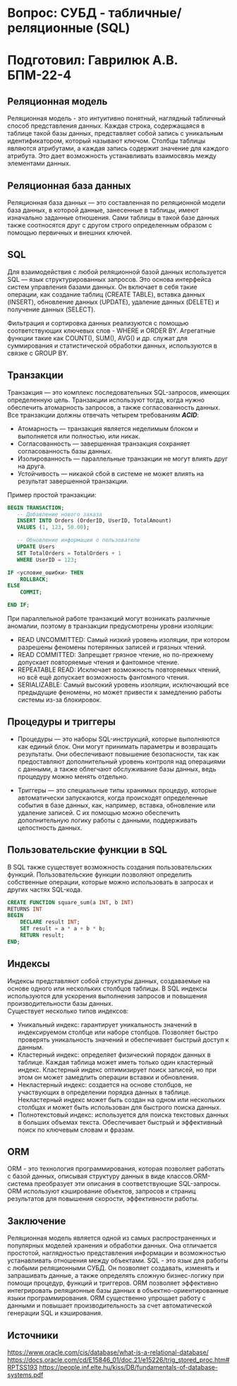 # Вопрос: СУБД - табличные/реляционные (SQL)
# Подготовил: Гаврилюк А.В. БПМ-22-4

## Реляционная модель
Реляционная модель - это интуитивно понятный, наглядный табличный способ представления данных. Каждая строка, содержащаяся в таблице такой базы данных, представляет собой запись с уникальным идентификатором, который называют ключом. Столбцы таблицы являются атрибутами, а каждая запись содержит значение для каждого атрибута. Это дает возможность устанавливать взаимосвязь между элементами данных.

## Реляционная база данных
Реляционная база данных — это составленная по реляционной модели база данных, в которой данные, занесенные в таблицы, имеют изначально заданные отношения. Сами таблицы в такой базе данных также соотносятся друг с другом строго определенным образом с помощью первичных и внешних ключей.

## SQL
Для взаимодействия с любой реляционной базой данных используется SQL — язык структурированных запросов. Это основа интерфейса систем управления базами данных. Он включает в себя такие операции, как создание таблиц (CREATE TABLE), вставка данных (INSERT), обновление данных (UPDATE), удаление данных (DELETE) и получение данных (SELECT).

Фильтрация и сортировка данных реализуются с помощью соответствующих ключевых слов - WHERE и ORDER BY. Агрегатные функции такие как COUNT(), SUM(), AVG() и др. служат для суммирования и статистической обработки данных, используются в связке с GROUP BY. 

## Транзакции
Транзакция — это комплекс последовательных SQL-запросов, имеющих определенную цель. Транзакции используют тогда, когда нужно обеспечить атомарность запросов, а также согласованность данных.<br/>
Все транзакции должны отвечать четырем требованиям ___ACID___:

* Атомарность — транзакция является неделимым блоком и выполняется или полностью, или никак.
* Согласованность — завершенная транзакция сохраняет согласованность базы данных.
* Изолированность — параллельные транзакции не могут влиять друг на друга.
* Устойчивость — никакой сбой в системе не может влиять на результат завершенной транзакции.

Пример простой транзакции: 
``` sql
BEGIN TRANSACTION;
   -- Добавление нового заказа
   INSERT INTO Orders (OrderID, UserID, TotalAmount)
   VALUES (1, 123, 50.00);

   -- Обновление информации о пользователе
   UPDATE Users
   SET TotalOrders = TotalOrders + 1
   WHERE UserID = 123;

IF <условие_ошибки> THEN
    ROLLBACK;
ELSE
    COMMIT;

END IF;
```
При параллельной работе транзакций могут возникать различные аномалии, поэтому в транзакции предусмотрены уровни изоляции:
* READ UNCOMMITTED: Самый низкий уровень изоляции, при котором разрешены феномены потерянных записей и грязных чтений.
* READ COMMITTED: Запрещает грязное чтение, но по-прежнему допускает повторяемые чтения и фантомное чтение.
* REPEATABLE READ: Исключает возможность повторяемых чтений, но всё ещё допускает возможность фантомного чтения.
* SERIALIZABLE: Самый высокий уровень изоляции, исключающий все предыдущие феномены, но может привести к замедлению работы системы из-за блокировок.  

## Процедуры и триггеры
* Процедуры — это наборы SQL-инструкций, которые выполняются как единый блок. Они могут принимать параметры и возвращать результаты. Они обеспечивают повышение безопасности, так как предоставляют дополнительный уровень контроля над операциями с данными, а также облегчают обслуживание базы данных, ведь процедуру можно менять отдельно.<br/>

* Триггеры — это специальные типы хранимых процедур, которые автоматически запускаются, когда происходят определенные события в базе данных, как, например, вставка, обновление или удаление записей. С их помощью можно обеспечить дополнительную логику работы с данными, поддерживать целостность данных.

## Пользовательские функции в SQL
В SQL также существует возможность создания пользовательских функций. Пользовательские функции позволяют определить собственные операции, которые можно использовать в запросах и других частях SQL-кода.
``` sql
CREATE FUNCTION square_sum(a INT, b INT)
RETURNS INT
BEGIN
    DECLARE result INT;
    SET result = a * a + b * b;
    RETURN result;
END;
```
## Индексы
Индексы представляют собой структуры данных, создаваемые на основе одного или нескольких столбцов таблицы. В SQL индексы используются для ускорения выполнения запросов и повышения производительности базы данных.<br/>
Существует несколько типов индексов:
* Уникальный индекс: гарантирует уникальность значений в индексируемом столбце или наборе столбцов. Позволяет быстро проверять уникальность значений и обеспечивает быстрый доступ к данным.
* Кластерный индекс: определяет физический порядок данных в таблице. Каждая таблица может иметь только один кластерный индекс. Кластерный индекс оптимизирует поиск записей, но при этом он может замедлить операции вставки и обновления.
* Некластерный индекс: создается на основе столбцов, не участвующих в определении порядка данных в таблице. Некластерный индекс может быть создан на одном или нескольких столбцах и может быть использован для быстрого поиска данных.
* Полнотекстовый индекс: используется для поиска текстовых данных в больших объемах текста. Обеспечивает быстрый и эффективный поиск по ключевым словам и фразам.
  
## ORM
ORM - это технология программирования, которая позволяет работать с базой данных, описывая структуру данных в виде классов.ORM-система преобразует эти описания в соответствующие SQL-запросы. ORM используют кэширование объектов, запросов и страниц результатов для повышения скорости, эффективности работы.
## Заключение
Реляционная модель является одной из самых распространенных и популярных моделей хранения и обработки данных. Она отличается простотой, наглядностью представления информации и возможностью устанавливать отношения между объектами.
SQL - это язык для работы с любыми реляционными СУБД. Он позволяет создавать, изменять и запрашивать данные, а также определять сложную бизнес-логику при помощи процедур, функций и триггеров.
ORM позволяет эффективно интегрировать реляционные базы данных в объектно-ориентированные языки программирования. ORM существенно упрощает работу с данными и повышает производительность за счет автоматической генерации SQL и кэширования. 

## Источники
https://www.oracle.com/cis/database/what-is-a-relational-database/
https://docs.oracle.com/cd/E15846_01/doc.21/e15226/trig_stored_proc.htm#RPTSS193
https://people.inf.elte.hu/kiss/DB/fundamentals-of-database-systems.pdf


